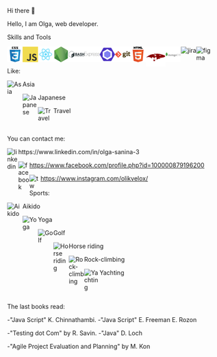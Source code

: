 Hi there 👋

<!--
**Olik-Olik/Olik-Olik** is a ✨ _special_ ✨ repository because its `README.md` (this file) appears on your GitHub profile.


- 🔭 I’m currently working on ...
- 🌱 I’m currently learning ...
- 👯 I’m looking to collaborate on ...
- 🤔 I’m looking for help with ...
- 💬 Ask me about ...
- 📫 How to reach me: ...
- 😄 Pronouns: ...
- ⚡ Fun fact: ...
-->
Hello, I am Olga, web developer.

Skills and Tools

<img align = "left" width = "36 px" alt = "css"  src = "https://raw.githubusercontent.com/github/explore/80688e429a7d4ef2fca1e82350fe8e3517d3494d/topics/css/css.png" />
<p />
<img align = "left" width = "36 px" alt = "js" src = "https://raw.githubusercontent.com/github/explore/80688e429a7d4ef2fca1e82350fe8e3517d3494d/topics/javascript/javascript.png" />
<p/>
<img align = "left" width = "36 px" alt = "react" src = "https://raw.githubusercontent.com/github/explore/80688e429a7d4ef2fca1e82350fe8e3517d3494d/topics/react/react.png" />
<p/>
<img align = "left" width = "36 px" alt = "nodejs " src = "https://raw.githubusercontent.com/github/explore/80688e429a7d4ef2fca1e82350fe8e3517d3494d/topics/nodejs/nodejs.png" />
<p/>
<img align = "left" width = "36 px" alt = "bash" src = "https://raw.githubusercontent.com/github/explore/80688e429a7d4ef2fca1e82350fe8e3517d3494d/topics/bash/bash.png" />
<p/>
<img align = "left" width = "36 px" alt = "express" src = "https://raw.githubusercontent.com/github/explore/80688e429a7d4ef2fca1e82350fe8e3517d3494d/topics/express/express.png" />
<p/>
<img align = "left" width = "36 px" alt = "eslint" src = "https://raw.githubusercontent.com/github/explore/80688e429a7d4ef2fca1e82350fe8e3517d3494d/topics/eslint/eslint.png" />
<p/>
<img align = "left" width = "36 px" alt = "git" src = "https://raw.githubusercontent.com/github/explore/80688e429a7d4ef2fca1e82350fe8e3517d3494d/topics/git/git.png" />
<p/>
<img align = "left" width = "36 px" alt = "html " src = "https://raw.githubusercontent.com/github/explore/80688e429a7d4ef2fca1e82350fe8e3517d3494d/topics/html/html.png"/>
<p/>
<img align = "left" width = "46 px" alt = "mongoose" src = "https://raw.githubusercontent.com/github/explore/80688e429a7d4ef2fca1e82350fe8e3517d3494d/topics/mongoose/mongoose.png"/>
<p/>
<img align = "left" width = "36 px" alt = "mongodb" src = "https://raw.githubusercontent.com/github/explore/80688e429a7d4ef2fca1e82350fe8e3517d3494d/topics/mongodb/mongodb.png"/>
<p/>
<img align = "left" width = "36 px" alt = "jira" src ="https://cdn-icons-png.flaticon.com/128/5968/5968875.png"/>
<p/>
<img align = "left" width = "36 px" alt = "figma" src ="https://cdn-icons-png.flaticon.com/128/5968/5968705.png"/>
<br />
<br />

Like:
<p/>
Asia
<img align = "left" width = "36 px" alt = " Asia" src = "https://img.icons8.com/ios/2x/kawaii-noodle.png" />
<p/>
Japanese 
<img align = "left" width = "36 px" alt = "Japanese " src = "https://img.icons8.com/color/2x/japan.png" />
<p/>
Travel
<img align = "left" width = "36 px" alt = "Travel " src = "https://img.icons8.com/external-wanicon-lineal-color-wanicon/2x/external-travel-friendship-wanicon-lineal-color-wanicon.png" />
<p/>
<br />
<br />
You can contact me:
<p/>
<img align = "left" width = "26 px" alt = "linkedin" src = "https://cdn-icons-png.flaticon.com/512/145/145807.png" />https://www.linkedin.com/in/olga-sanina-3

<img align = "left" width = "26 px" alt = "facebook" src = "https://cdn-icons-png.flaticon.com/128/145/145802.png" /> https://www.facebook.com/profile.php?id=100000879196200
<!--
**<img align = "left" width = "26 px" alt = "tw" src = "https://cdn-icons-png.flaticon.com/128/145/145812.png" /> -->


<img align = "left" width = "26 px" alt = "tw" src = "https://cdn-icons-png.flaticon.com/128/1409/1409946.png" />https://www.instagram.com/olikvelox/
<br />
<br />
Sports:
<p/>
Aikido
<img align = "left" width = "36 px" alt = "Aikido" src = "https://image.shutterstock.com/image-vector/karate-kick-260nw-322066976.jpg" />
<p/>
Yoga
<img align = "left" width = "36 px" alt = "Yoga " src = "https://image.shutterstock.com/image-vector/black-white-yoga-icon-vector-260nw-1082555045.jpg" />
<p/>
Golf
<img align = "left" width = "36 px" alt = "Golf" src = "https://img.icons8.com/external-wanicon-flat-wanicon/2x/external-golf-sport-wanicon-flat-wanicon.png" />
<p/>
Horse riding
<img align = "left" width = "36 px" alt = "Horse riding" src = "https://img.icons8.com/color/2x/woman-on-a-horse.png" />
<p/>
Rock-climbing
<img align = "left" width = "36 px" alt = "Rock-climbing" src = "https://img.icons8.com/emoji/2x/woman-climbing.png" />
<p/>
Yachting
<img align = "left" width = "36 px" alt = "Yachting" src = "https://img.icons8.com/color/2x/saling-skin-type-3.png" />
<p/>
<br />
<br />


The last books read:

-"Java Script" K. Chinnathambi.  -"Java Script" E. Freeman E. Rozon

-"Testing dot Com" by R. Savin.    -"Java" D. Loch

-"Agile Project Evaluation and Planning" by M. Kon



